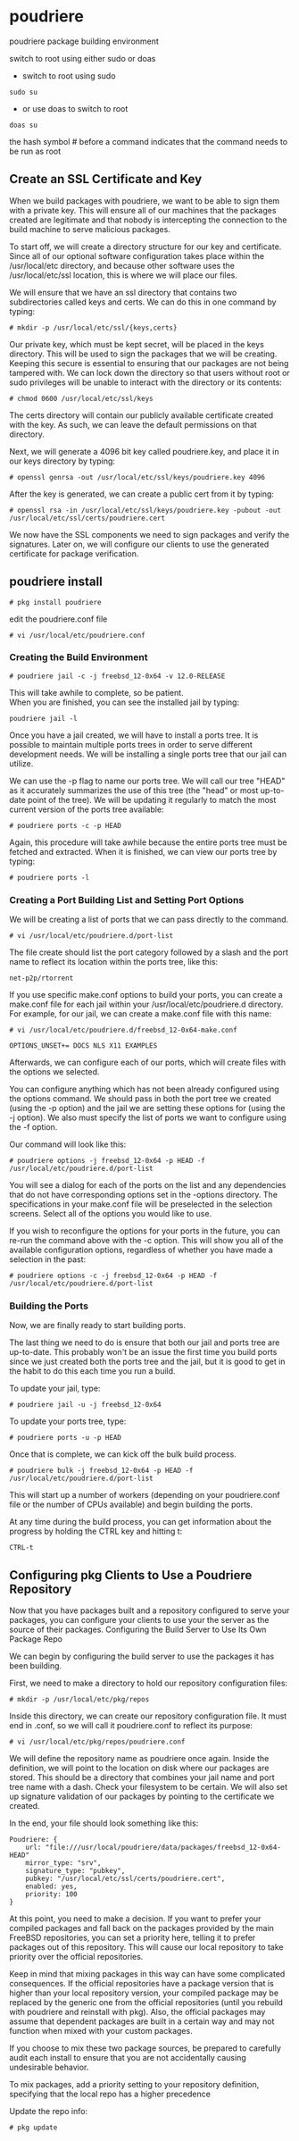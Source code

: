# poudriere

poudriere package building environment

switch to root using either sudo or doas

* switch to root using sudo 

```
sudo su
```

* or use doas to switch to root

```
doas su
```

the hash symbol # before a command indicates that the command needs to be run as root

## Create an SSL Certificate and Key

When we build packages with poudriere, we want to be able to sign them with a private key. This will ensure all of our machines that the packages created are legitimate and that nobody is intercepting the connection to the build machine to serve malicious packages.

To start off, we will create a directory structure for our key and certificate. Since all of our optional software configuration takes place within the /usr/local/etc directory, and because other software uses the /usr/local/etc/ssl location, this is where we will place our files.

We will ensure that we have an ssl directory that contains two subdirectories called keys and certs. We can do this in one command by typing:

```
# mkdir -p /usr/local/etc/ssl/{keys,certs}
```

Our private key, which must be kept secret, will be placed in the keys directory. This will be used to sign the packages that we will be creating. Keeping this secure is essential to ensuring that our packages are not being tampered with. We can lock down the directory so that users without root or sudo privileges will be unable to interact with the directory or its contents:

```
# chmod 0600 /usr/local/etc/ssl/keys
```

The certs directory will contain our publicly available certificate created with the key. As such, we can leave the default permissions on that directory.

Next, we will generate a 4096 bit key called poudriere.key, and place it in our keys directory by typing:

```
# openssl genrsa -out /usr/local/etc/ssl/keys/poudriere.key 4096
```

After the key is generated, we can create a public cert from it by typing:

```
# openssl rsa -in /usr/local/etc/ssl/keys/poudriere.key -pubout -out /usr/local/etc/ssl/certs/poudriere.cert
```

We now have the SSL components we need to sign packages and verify the signatures. Later on, we will configure our clients to use the generated certificate for package verification.

## poudriere install

```
# pkg install poudriere
```

edit the poudriere.conf file

```
# vi /usr/local/etc/poudriere.conf
```

### Creating the Build Environment

```
# poudriere jail -c -j freebsd_12-0x64 -v 12.0-RELEASE
```

This will take awhile to complete, so be patient.  
When you are finished, you can see the installed jail by typing:

```
poudriere jail -l
```

Once you have a jail created, we will have to install a ports tree. It is possible to maintain multiple ports trees in order to serve different development needs. We will be installing a single ports tree that our jail can utilize.

We can use the -p flag to name our ports tree. We will call our tree "HEAD" as it accurately summarizes the use of this tree (the "head" or most up-to-date point of the tree). We will be updating it regularly to match the most current version of the ports tree available:

```
# poudriere ports -c -p HEAD
```

Again, this procedure will take awhile because the entire ports tree must be fetched and extracted. When it is finished, we can view our ports tree by typing:

```
# poudriere ports -l
```

### Creating a Port Building List and Setting Port Options

We will be creating a list of ports that we can pass directly to the command.  

```
# vi /usr/local/etc/poudriere.d/port-list 
```

The file create should list the port category followed by a slash and the port name to reflect its location within the ports tree, like this:

```
net-p2p/rtorrent
```

If you use specific make.conf options to build your ports, you can create a make.conf file for each jail within your /usr/local/etc/poudriere.d directory. For example, for our jail, we can create a make.conf file with this name:

```
# vi /usr/local/etc/poudriere.d/freebsd_12-0x64-make.conf
```

```
OPTIONS_UNSET+= DOCS NLS X11 EXAMPLES
```

Afterwards, we can configure each of our ports, which will create files with the options we selected.

You can configure anything which has not been already configured using the options command. We should pass in both the port tree we created (using the -p option) and the jail we are setting these options for (using the -j option). We also must specify the list of ports we want to configure using the -f option.

Our command will look like this:

```
# poudriere options -j freebsd_12-0x64 -p HEAD -f /usr/local/etc/poudriere.d/port-list
```

You will see a dialog for each of the ports on the list and any dependencies that do not have corresponding options set in the -options directory. The specifications in your make.conf file will be preselected in the selection screens. Select all of the options you would like to use.

If you wish to reconfigure the options for your ports in the future, you can re-run the command above with the -c option. This will show you all of the available configuration options, regardless of whether you have made a selection in the past:

```
# poudriere options -c -j freebsd_12-0x64 -p HEAD -f /usr/local/etc/poudriere.d/port-list
```

### Building the Ports

Now, we are finally ready to start building ports.

The last thing we need to do is ensure that both our jail and ports tree are up-to-date. This probably won't be an issue the first time you build ports since we just created both the ports tree and the jail, but it is good to get in the habit to do this each time you run a build.

To update your jail, type:

```
# poudriere jail -u -j freebsd_12-0x64
```

To update your ports tree, type:

```
# poudriere ports -u -p HEAD
```

Once that is complete, we can kick off the bulk build process.

```
# poudriere bulk -j freebsd_12-0x64 -p HEAD -f /usr/local/etc/poudriere.d/port-list
```

This will start up a number of workers (depending on your poudriere.conf file or the number of CPUs available) and begin building the ports.

At any time during the build process, you can get information about the progress by holding the CTRL key and hitting t:

```
CTRL-t
```

## Configuring pkg Clients to Use a Poudriere Repository
	
	

Now that you have packages built and a repository configured to serve your packages, you can configure your clients to use your the server as the source of their packages.
Configuring the Build Server to Use Its Own Package Repo

We can begin by configuring the build server to use the packages it has been building.

First, we need to make a directory to hold our repository configuration files:

```
# mkdir -p /usr/local/etc/pkg/repos
```

Inside this directory, we can create our repository configuration file. It must end in .conf, so we will call it poudriere.conf to reflect its purpose:

```
# vi /usr/local/etc/pkg/repos/poudriere.conf
```

We will define the repository name as poudriere once again. Inside the definition, we will point to the location on disk where our packages are stored. This should be a directory that combines your jail name and port tree name with a dash. Check your filesystem to be certain. We will also set up signature validation of our packages by pointing to the certificate we created.

In the end, your file should look something like this:

```
Poudriere: {
    url: "file:///usr/local/poudriere/data/packages/freebsd_12-0x64-HEAD"
    mirror_type: "srv",
    signature_type: "pubkey",
    pubkey: "/usr/local/etc/ssl/certs/poudriere.cert",
    enabled: yes,
    priority: 100
}
```

At this point, you need to make a decision. If you want to prefer your compiled packages and fall back on the packages provided by the main FreeBSD repositories, you can set a priority here, telling it to prefer packages out of this repository. This will cause our local repository to take priority over the official repositories.

Keep in mind that mixing packages in this way can have some complicated consequences. If the official repositories have a package version that is higher than your local repository version, your compiled package may be replaced by the generic one from the official repositories (until you rebuild with poudriere and reinstall with pkg). Also, the official packages may assume that dependent packages are built in a certain way and may not function when mixed with your custom packages.

If you choose to mix these two package sources, be prepared to carefully audit each install to ensure that you are not accidentally causing undesirable behavior.

To mix packages, add a priority setting to your repository definition, specifying that the local repo has a higher precedence

Update the repo info:

```
# pkg update
```
